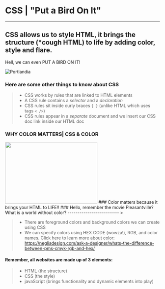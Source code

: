 # CSS | "Put a Bird On It"
-----------
## CSS allows us to style HTML, it brings the structure (*cough HTML) to life by adding color, style and flare. 
Hell, we can even PUT A BIRD ON IT!

![Portlandia](https://media.giphy.com/media/26FfaSpycRlTFEkHm/giphy.gif) 


### Here are some other things to know about CSS
>
> - CSS works by rules that are linked to HTML elements
> - A CSS rule contains a *selector* and a *declaration*
> - CSS rules sit inside curly braces `{ }` (unlike HTML which uses tags `< />`)
> - CSS rules appear in a *separate* document and we insert our CSS doc link inside our HTML doc

### WHY COLOR MATTERS| CSS & COLOR 

<img src="https://cdn.collider.com/wp-content/uploads/2018/10/pleasantville-slice-600x200.jpg" height="200" width="300"/>
### Color matters because it brings your HTML to LIFE!!
### Hello, remember the movie Pleasantville? What is a world without color?
--------------------------
> 

> - There are foreground colors and background colors we can create using CSS
> - We can specify colors using HEX CODE (wowza!), RGB, and color names. Click here to learn more about color: https://negliadesign.com/ask-a-designer/whats-the-difference-between-pms-cmyk-rgb-and-hex/

#### Remember, all websites are made up of 3 elements: 
> - HTML (the structure)
> - CSS   (the style)
> - javaScript (brings functionality and dynamic elements into play)